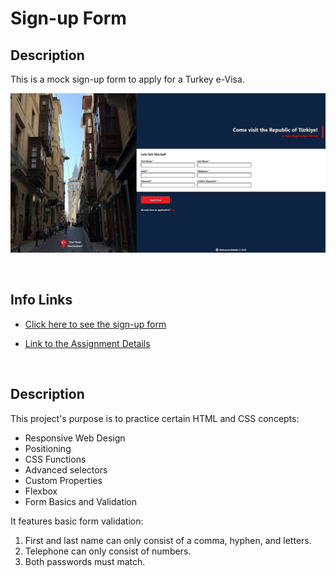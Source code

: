# Sign-up Form

## Description
This is a mock sign-up form to apply for a Turkey e-Visa.
<br>

![sign-up form](docs/sign-up%20form.png)

<br>

## Info Links
- [Click here to see the sign-up form](https://github.com/mohamedabdulle/sign-up-form)

- [Link to the Assignment Details](https://www.theodinproject.com/lessons/node-path-intermediate-html-and-css-sign-up-form)
<br>

## Description

This project's purpose is to practice certain HTML and CSS concepts:

 - Responsive Web Design
 - Positioning
 - CSS Functions
 - Advanced selectors
 - Custom Properties
 - Flexbox
 - Form Basics and Validation 

It features basic form validation:

1. First and last name can only consist of a comma, hyphen, and letters.
2. Telephone can only consist of numbers.
3. Both passwords must match.